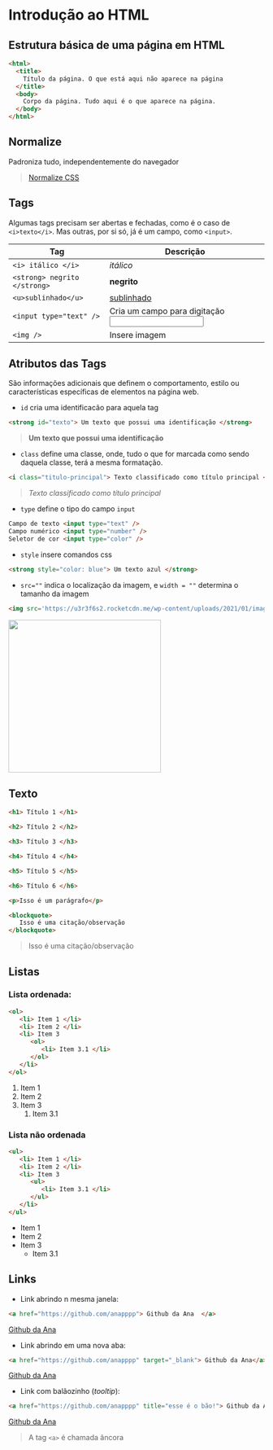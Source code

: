 # Introdução ao HTML

## Estrutura básica de uma página em HTML

```html
<html>
  <title> 
    Título da página. O que está aqui não aparece na página 
  </title>
  <body>
    Corpo da página. Tudo aqui é o que aparece na página.
  </body>
</html>
```

## Normalize

Padroniza tudo, independentemente do navegador
> [Normalize CSS](https://cdnjs.com/libraries/normalize)

## Tags

Algumas tags precisam ser abertas e fechadas, como é o caso de `<i>texto</i>`. Mas outras, por si só, já é um campo, como `<input>`.

Tag | Descrição
--- | ---
`<i> itálico </i>`           | <i> itálico </i>
`<strong> negrito </strong>` | <strong> negrito </strong>
`<u>sublinhado</u>`          |  <u>sublinhado</u>
`<input type="text" />`      | Cria um campo para digitação  <input type="text" />
`<img />`   | Insere imagem


## Atributos das Tags

São informações adicionais que definem o comportamento, estilo ou características específicas de elementos na página web.

- `id` cria uma identificacão para aquela tag

```html
<strong id="texto"> Um texto que possui uma identificação </strong>
```
> <strong id="texto"> Um texto que possui uma identificação </strong>


- `class` define uma classe, onde, tudo o que for marcada como sendo daquela classe, terá a mesma formatação.

```html
<i class="titulo-principal"> Texto classificado como título principal </strong>
```

> <i class="titulo-principal"> Texto classificado como título principal </i>

- `type` define o tipo do campo `input`

```html
Campo de texto <input type="text" /> 
Campo numérico <input type="number" />
Seletor de cor <input type="color" />
```      

- `style` insere comandos css 
```html
<strong style="color: blue"> Um texto azul </strong>
```

- `src=""` indica o localização da imagem, e `width = ""` determina o tamanho da imagem 

```html
<img src='https://u3r3f6s2.rocketcdn.me/wp-content/uploads/2021/01/image-32.png' width = "300"/>
```   

<img src='https://u3r3f6s2.rocketcdn.me/wp-content/uploads/2021/01/image-32.png' width = "300"/>

## Texto

```html
<h1> Título 1 </h1>

<h2> Título 2 </h2>

<h3> Título 3 </h3>

<h4> Título 4 </h4>

<h5> Título 5 </h5>

<h6> Título 6 </h6>
```

```html
<p>Isso é um parágrafo</p>
``` 

```html
<blockquote>
   Isso é uma citação/observação
</blockquote>

```
<blockquote>
   Isso é uma citação/observação
</blockquote>

##  Listas 

### Lista ordenada:

```html
<ol> 
   <li> Item 1 </li>
   <li> Item 2 </li>
   <li> Item 3  
      <ol> 
         <li> Item 3.1 </li>
      </ol>
   </li>
</ol>
```

<ol> 
   <li> Item 1 </li>
   <li> Item 2 </li>
   <li> Item 3  
      <ol> 
         <li> Item 3.1 </li>
      </ol>
   </li>
</ol>

### Lista não ordenada

```html
<ul> 
   <li> Item 1 </li>
   <li> Item 2 </li>
   <li> Item 3  
      <ul> 
         <li> Item 3.1 </li>
      </ul>
   </li>
</ul>

```

<ul> 
   <li> Item 1 </li>
   <li> Item 2 </li>
   <li> Item 3  
      <ul> 
         <li> Item 3.1 </li>
      </ul>
   </li>
</ul>

## Links

- Link abrindo n mesma janela:
```html
<a href="https://github.com/anapppp"> Github da Ana  </a>
```

<a href="https://github.com/anapppp"> Github da Ana  </a>

- Link abrindo em uma nova aba:

```html
<a href="https://github.com/anapppp" target="_blank"> Github da Ana</a>
```

<a href="https://github.com/anapppp" target="_blank"> Github da Ana</a>

- Link com balãozinho (*tooltip*):

```html
<a href="https://github.com/anapppp" title="esse é o bão!"> Github da Ana</a>
```

<a href="https://github.com/anapppp" title="esse é o bão!"> Github da Ana</a>

> A tag `<a>` é chamada âncora
